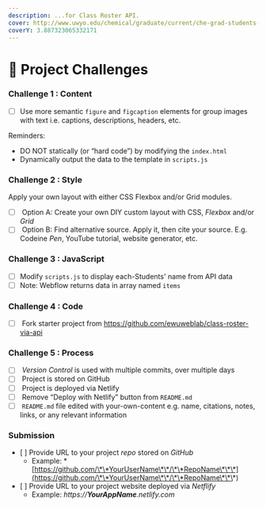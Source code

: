 ```yaml
---
description: ...for Class Roster API.
cover: http://www.uwyo.edu/chemical/graduate/current/che-grad-students-2017.jpg
coverY: 3.887323065332171
---
```


# 💯 Project Challenges

### Challenge 1 : Content

* [ ] Use more semantic `figure` and `figcaption` elements for group images with text i.e. captions, descriptions, headers, etc.&#x20;

Reminders:

* DO NOT statically (or “hard code”) by modifying the `index.html`
* Dynamically output the data to the template in `scripts.js`

### Challenge 2 : Style

Apply your own layout with either CSS Flexbox and/or Grid modules.

* [ ] &#x20; Option A: Create your own DIY custom layout with CSS, _Flexbox_ and/or _Grid_
* [ ] &#x20; Option B: Find alternative source. Apply it, then cite your source. E.g. Codeine _Pen_, YouTube tutorial, website generator, etc.

### Challenge 3 : JavaScript

* [ ] Modify `scripts.js` to display each-Students' name from API data
* [ ] Note: Webflow returns data in array named `items`

### Challenge 4 : Code

* [ ] &#x20; Fork starter project from [https://github.com/ewuweblab/class-roster-via-api ](https://github.com/ewuweblab/class-roster-via-api)

### Challenge 5 : Process

* [ ] &#x20; _Version Control_ is used with multiple commits, over multiple days
* [ ] &#x20; Project is stored on GitHub
* [ ] &#x20; Project is deployed via Netlify
* [ ] &#x20; Remove “Deploy with Netlify” button from `README.md`
* [ ] &#x20; `README.md` file edited with your-own-content e.g. name, citations, notes, links, or any relevant information

### **Submission**

* \[ ] Provide URL to your project _repo_ stored on _GitHub_
  * Example: \*[https://github.com/\*\*YourUserName\*\*/\*\*RepoName\*\*\*](https://github.com/\*\*YourUserName\*\*/\*\*RepoName\*\*\*)
* \[ ] Provide URL to your project website deployed via _Netflify_
  * Example: _https://**YourAppName**.netlify.com_
